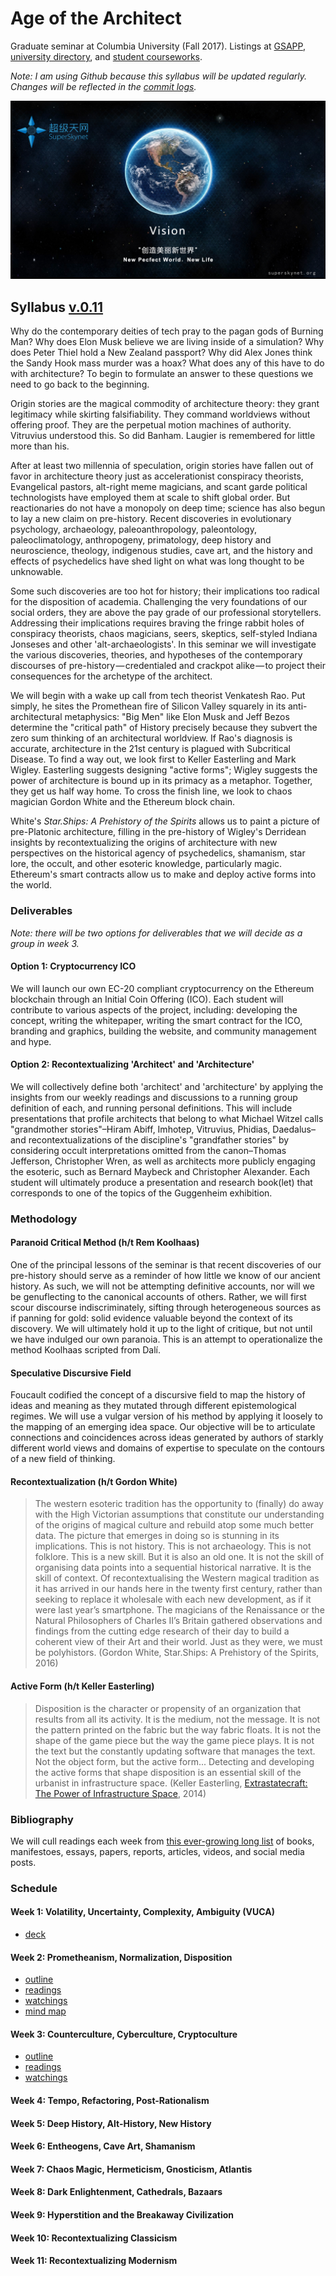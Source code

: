# Age of the Architect
Graduate seminar at Columbia University (Fall 2017). Listings at [GSAPP](https://www.arch.columbia.edu/courses/72646-1635-age-of-the-architect), [university directory](http://www.columbia.edu/cu/bulletin/uwb/subj/ARCH/A6752-20173-001/), and [student courseworks](https://courseworks2.columbia.edu/courses/sis_course_id:ARCHA6752_001_2017_3/assignments/syllabus).

*Note: I am using Github because this syllabus will be updated regularly. Changes will be reflected in the [commit logs](https://github.com/troyth/age-of-the-architect/commits/master).*

![Superskynet ICO](/assets/superskynetICO.jpg)

## Syllabus [v.0.11](https://github.com/troyth/age-of-the-architect/versions.md)

Why do the contemporary deities of tech pray to the pagan gods of Burning Man? Why does Elon Musk believe we are living inside of a simulation? Why does Peter Thiel hold a New Zealand passport? Why did Alex Jones think the Sandy Hook mass murder was a hoax? What does any of this have to do with architecture? To begin to formulate an answer to these questions we need to go back to the beginning.

Origin stories are the magical commodity of architecture theory: they grant legitimacy while skirting falsifiability. They command worldviews without offering proof. They are the perpetual motion machines of authority. Vitruvius understood this. So did Banham. Laugier is remembered for little more than his.

After at least two millennia of speculation, origin stories have fallen out of favor in architecture theory just as accelerationist conspiracy theorists, Evangelical pastors, alt-right meme magicians, and scant garde political technologists have employed them at scale to shift global order. But reactionaries do not have a monopoly on deep time; science has also begun to lay a new claim on pre-history. Recent discoveries in evolutionary psychology, archaeology, paleoanthropology, paleontology, paleoclimatology, anthropogeny, primatology, deep history and neuroscience, theology, indigenous studies, cave art, and the history and effects of psychedelics have shed light on what was long thought to be unknowable.

Some such discoveries are too hot for history; their implications too radical for the disposition of academia. Challenging the very foundations of our social orders, they are above the pay grade of our professional storytellers. Addressing their implications requires braving the fringe rabbit holes of conspiracy theorists, chaos magicians, seers, skeptics, self-styled Indiana Jonseses and other 'alt-archaeologists'. In this seminar we will investigate the various discoveries, theories, and hypotheses of the contemporary discourses of pre-history — credentialed and crackpot alike — to project their consequences for the archetype of the architect.

We will begin with a wake up call from tech theorist Venkatesh Rao. Put simply, he sites the Promethean fire of Silicon Valley squarely in its anti-architectural metaphysics: "Big Men" like Elon Musk and Jeff Bezos determine the "critical path" of History precisely because they subvert the zero sum thinking of an architectural worldview. If Rao's diagnosis is accurate, architecture in the 21st century is plagued with Subcritical Disease. To find a way out, we look first to Keller Easterling and Mark Wigley. Easterling suggests designing "active forms"; Wigley suggests the power of architecture is bound up in its primacy as a metaphor. Together, they get us half way home. To cross the finish line, we look to chaos magician Gordon White and the Ethereum block chain.

White's *Star.Ships: A Prehistory of the Spirits* allows us to paint a picture of pre-Platonic architecture, filling in the pre-history of Wigley's Derridean insights by recontextualizing the origins of architecture with new perspectives on the historical agency of psychedelics, shamanism, star lore, the occult, and other esoteric knowledge, particularly magic. Ethereum's smart contracts allow us to make and deploy active forms into the world.

### Deliverables
*Note: there will be two options for deliverables that we will decide as a group in week 3.*

#### Option 1: Cryptocurrency ICO
We will launch our own EC-20 compliant cryptocurrency on the Ethereum blockchain through an Initial Coin Offering (ICO). Each student will contribute to various aspects of the project, including: developing the concept, writing the whitepaper, writing the smart contract for the ICO, branding and graphics, building the website, and community management and hype.

#### Option 2: Recontextualizing 'Architect' and 'Architecture'
We will collectively define both 'architect' and 'architecture' by applying the insights from our weekly readings and discussions to a running group definition of each, and running personal definitions. This will include presentations that profile architects that belong to what Michael Witzel calls "grandmother stories"–Hiram Abiff, Imhotep, Vitruvius, Phidias, Daedalus–and recontextualizations of the discipline's "grandfather stories" by considering occult interpretations omitted from the canon–Thomas Jefferson, Christopher Wren, as well as architects more publicly engaging the esoteric, such as Bernard Maybeck and Christopher Alexander. Each student will ultimately produce a presentation and research book\(let\) that corresponds to one of the topics of the Guggenheim exhibition.


### Methodology

#### Paranoid Critical Method (h/t Rem Koolhaas)
One of the principal lessons of the seminar is that recent discoveries of our pre-history should serve as a reminder of how little we know of our ancient history. As such, we will not be attempting definitive accounts, nor will we be genuflecting to the canonical accounts of others. Rather, we will first scour discourse indiscriminately, sifting through heterogeneous sources as if panning for gold: solid evidence valuable beyond the context of its discovery. We will ultimately hold it up to the light of critique, but not until we have indulged our own paranoia. This is an attempt to operationalize the method Koolhaas scripted from Dalí.

#### Speculative Discursive Field
Foucault codified the concept of a discursive field to map the history of ideas and meaning as they mutated through different epistemological regimes. We will use a vulgar version of his method by applying it loosely to the mapping of an emerging idea space. Our objective will be to articulate connections and coincidences across ideas generated by authors of starkly different world views and domains of expertise to speculate on the contours of a new field of thinking.

#### Recontextualization (h/t Gordon White)
> The western esoteric tradition has the opportunity to (finally) do away with the High Victorian assumptions that constitute our understanding of the origins of magical culture and rebuild atop some much better data. The picture that emerges in doing so is stunning in its implications. This is not history. This is not archaeology. This is not folklore. This is a new skill. But it is also an old one. It is not the skill of organising data points into a sequential historical narrative. It is the skill of context. Of recontextualising the Western magical tradition as it has arrived in our hands here in the twenty first century, rather than seeking to replace it wholesale with each new development, as if it were last year’s smartphone. The magicians of the Renaissance or the Natural Philosophers of Charles II’s Britain gathered observations and findings from the cutting edge research of their day to build a coherent view of their Art and their world. Just as they were, we must be polyhistors. \(Gordon White, Star.Ships: A Prehistory of the Spirits, 2016\)

#### Active Form (h/t Keller Easterling)
> Disposition is the character or propensity of an organization that results from all its activity. It is the medium, not the message. It is not the pattern printed on the fabric but the way fabric floats. It is not the shape of the game piece but the way the game piece plays. It is not the text but the constantly updating software that manages the text. Not the object form, but the active form... Detecting and developing the active forms that shape disposition is an essential skill of the urbanist in infrastructure space. \(Keller Easterling, [Extrastatecraft: The Power of Infrastructure Space](https://www.amazon.com/Extrastatecraft-Power-Infrastructure-Keller-Easterling/dp/1784783641), 2014\)

### Bibliography
We will cull readings each week from [this ever-growing long list](bibliography.md) of books, manifestoes, essays, papers, reports, articles, videos, and social media posts.

### Schedule
#### Week 1: Volatility, Uncertainty, Complexity, Ambiguity (VUCA)
* [deck](https://drive.google.com/open?id=12QwGE667U_eidchOE4_lY_lP1IP35sWfhYSUKUGNiDk)

#### Week 2: Prometheanism, Normalization, Disposition
* [outline](/weeks/week2.md)
* [readings](/weeks/week2.md#readings)
* [watchings](/weeks/week2.md#watchings)
* [mind map](https://coggle.it/diagram/WbnkHAem7QAB-f2Z/c8bacaa8e948561d41b859bcf0721545002be5ee00b823673bc97e0d9b4e3fdd)

#### Week 3: Counterculture, Cyberculture, Cryptoculture
* [outline](/weeks/week3.md)
* [readings](/weeks/week3.md#readings)
* [watchings](/weeks/week3.md#watchings-optional)

#### Week 4: Tempo, Refactoring, Post-Rationalism

#### Week 5: Deep History, Alt-History, New History

#### Week 6: Entheogens, Cave Art, Shamanism

#### Week 7: Chaos Magic, Hermeticism, Gnosticism, Atlantis

#### Week 8: Dark Enlightenment, Cathedrals, Bazaars

#### Week 9: Hyperstition and the Breakaway Civilization

#### Week 10: Recontextualizing Classicism

#### Week 11: Recontextualizing Modernism
